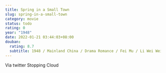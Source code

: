 ```yaml
---
title: Spring in a Small Town
slug: spring-in-a-small-town
category: movie
status: todo
rating: 0
year: "1948"
date: 2022-01-21 03:44:03+08:00
douban:
  rating: 8.7
  subtitle: 1948 / Mainland China / Drama Romance / Fei Mu / Li Wei Wei Wei
---
```


Via twitter Stopping Cloud
